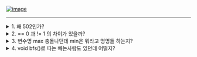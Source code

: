 [![image](https://github.com/wow2658/Algorithm_Study/assets/34699039/2841ee63-6d1f-4a81-84d9-4ca99cc00618)](https://www.acmicpc.net/problem/1926)

***

<details><summary>1. 왜 502인가?</summary>

![image](https://github.com/wow2658/Algorithm_Study/assets/34699039/d1f65a57-9019-4089-84d8-564e9c33d361)

![image](https://github.com/wow2658/Algorithm_Study/assets/34699039/1b75b494-c98b-4f02-86ba-4c4f8aed6e4c)

구글에 다른사람들 검색하면 501로 한 사람들도 꽤 있긴하다.

</details>
<details><summary>2. == 0 과 != 1 의 차이가 있을까?</summary>
  
![image](https://github.com/wow2658/Algorithm_Study/assets/34699039/62c4d307-a19e-4280-8e07-a73fc4820f99)
</details>

<details><summary>3. 변수명 max 충돌나던데 min은 뭐라고 명명들 하는지?</summary>

![image](https://github.com/wow2658/Algorithm_Study/assets/34699039/fcf3d967-e742-49fb-9ba4-f88cb2512508)

</details>

<details><summary>4. void bfs()로 따는 빼는사람도 있던데 어떨지?</summary>

```
#include <bits/stdc++.h>
using namespace std;

#define X first
#define Y second

int board[502][502];
bool vis[502][502];
int n, m;

int dx[4] = { 1, 0, -1, 0 };
int dy[4] = { 0, 1, 0, -1 };

void bfs(int start_x, int start_y, int& area) {
    queue<pair<int, int>> Q;
    vis[start_x][start_y] = 1;
    Q.push({ start_x, start_y });

    while (!Q.empty()) {
        pair<int, int> cur = Q.front();
        Q.pop();
        area++;

        for (int dir = 0; dir < 4; dir++) {
            int nx = cur.X + dx[dir];
            int ny = cur.Y + dy[dir];

            if (nx < 0 || nx >= n || ny < 0 || ny >= m)
                continue;

            if (vis[nx][ny] || board[nx][ny] != 1)
                continue;

            vis[nx][ny] = 1;
            Q.push({ nx, ny });
        }
    }
}

int main(void) {
    ios::sync_with_stdio(0);
    cin.tie(0);

    cin >> n >> m;
    for (int i = 0; i < n; i++) {
        for (int j = 0; j < m; j++) {
            cin >> board[i][j];
        }
    }

    int mx = 0;
    int num = 0;

    for (int i = 0; i < n; i++) {
        for (int j = 0; j < m; j++) {
            if (vis[i][j] || board[i][j] == 0)
                continue;

            int area = 0;
            bfs(i, j, area);
            num++;
            mx = max(mx, area);
        }
    }

    cout << num << '\n' << mx;
    return 0;
}
```
![image](https://github.com/wow2658/Algorithm_Study/assets/34699039/0244e4e7-af29-468b-a730-3f7745f0ca36)

동일하게 잘 작동한다. 근데 void bfs(int start_x, int start_y, int& area)에 들어가는 인수들을 까먹지 않을까?
완전 간단하게 void bfs()만으로 돌아가게 한다면?
```
#include <bits/stdc++.h>
using namespace std;

#define X first
#define Y second

int board[502][502];
bool vis[502][502];
int n, m;

int dx[4] = {1, 0, -1, 0};
int dy[4] = {0, 1, 0, -1};

void bfs() {
    int mx = 0;
    int num = 0;

    for (int i = 0; i < n; i++) {
        for (int j = 0; j < m; j++) {
            if (vis[i][j] || board[i][j] == 0)
                continue;

            int area = 0;
            queue<pair<int, int>> Q;
            vis[i][j] = 1;
            Q.push({i, j});

            while (!Q.empty()) {
                pair<int, int> cur = Q.front();
                Q.pop();
                area++;

                for (int dir = 0; dir < 4; dir++) {
                    int nx = cur.X + dx[dir];
                    int ny = cur.Y + dy[dir];

                    if (nx < 0 || nx >= n || ny < 0 || ny >= m)
                        continue;

                    if (vis[nx][ny] || board[nx][ny] != 1)
                        continue;

                    vis[nx][ny] = 1;
                    Q.push({nx, ny});
                }
            }

            num++;
            mx = max(mx, area);
        }
    }

    cout << num << '\n' << mx; // 이부분이 아쉽다.
}

int main(void) {
    ios::sync_with_stdio(0);
    cin.tie(0);

    cin >> n >> m;
    for (int i = 0; i < n; i++) {
        for (int j = 0; j < m; j++) {
            cin >> board[i][j];
        }
    }

    bfs();

    return 0;
}
```
구글에 검색해보면 
bfs(int start_x, int start_y) 정도로 인수 두개를 전달하여 구현한 사람이 많았다.
area를 전역변수로 해놓으면 로직따라 되는거 같다.

나는 참조를 잘 쓰고 싶으니 인수 3개 전달해주는 버전으로 연습해봐야겠다.
</details>
